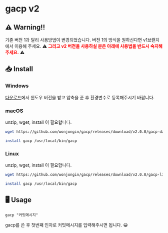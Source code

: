 # gacp v2

## ⚠️ Warning!!

기존 버전 1과 달리 사용방법이 변경되었습니다. 버전 1의 방식을 원하신다면 v1브랜치에서 이용해 주세요. ⚠️ <span style="color:red"> **그리고 v2 버전을 사용하실 분은 아래에 사용법을 반드시 숙지해주세요.** </span> ⚠️

## 📥 Install

### Windows

[다운로드](https://github.com/wonjongin/gacp/releases/)에서 윈도우 버전을 받고 압축을 푼 후 환경변수로 등록해주시기 바랍니다.

### macOS

unzip, wget, install 이 필요합니다.

```bash
wget https://github.com/wonjongin/gacp/releases/download/v2.0.0/gacp-darwin-amd64.zip && unzip gacp-darwin-amd64.zip

install gacp /usr/local/bin/gacp
```

### Linux

unzip, wget, install 이 필요합니다.

```bash
wget https://github.com/wonjongin/gacp/releases/download/v2.0.0/gacp-linux-amd64.zip && unzip gacp-linux-amd64.zip

install gacp /usr/local/bin/gacp
```

## 🖥 Usage

```
gacp "커밋메시지"
```

gacp를 쓴 후 첫번째 인자로 커밋메시지를 입력해주시면 됩니다. 😀
